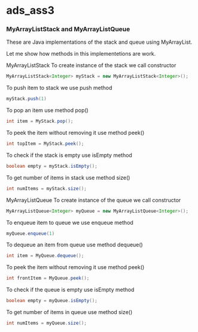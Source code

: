 # ads_ass3
### MyArrayListStack and MyArrayListQueue

These are Java implementations of the stack and queue using MyArrayList.

Let me show how methods in this implementetions are work.

MyArrayListStack
To create instance of the stack we call constructor
~~~java
MyArrayListStack<Integer> myStack = new MyArrayListStack<Integer>();
~~~

To push item to stack we use push method
~~~java
myStack.push(1)
~~~

To pop an item use method pop()
~~~java
int item = MyStack.pop();
~~~

To peek the item without removing it use method peek()
~~~java
int topItem = MyStack.peek();
~~~

To check if the stack is empty use isEmpty method
~~~java
boolean empty = myStack.isEmpty();
~~~

To get number of items in stack use method size()
~~~java
int numItems = myStack.size();
~~~



MyArrayListQueue
To create instance of the queue we call constructor
~~~java
MyArrayListQueue<Integer> myQueue = new MyArrayListQueue<Integer>();
~~~

To enqueue item to queue we use enqueue method
~~~java
myQueue.enqueue(1)
~~~

To dequeue an item from queue use method dequeue()
~~~java
int item = MyQueue.dequeue();
~~~

To peek the item without removing it use method peek()
~~~java
int frontItem = MyQueue.peek();
~~~

To check if the queue is empty use isEmpty method
~~~java
boolean empty = myQueue.isEmpty();
~~~

To get number of items in queue use method size()
~~~java
int numItems = myQueue.size();
~~~

